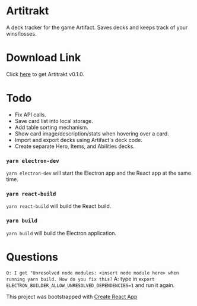# Artitrakt

A deck tracker for the game Artifact.
Saves decks and keeps track of your wins/losses.

# Download Link

Click [here](https://github.com/amagana8/artitrakt/releases/download/0.1.0/artitrakt.app.zip) to get Artitrakt v0.1.0.

# Todo
* Fix API calls.
* Save card list into local storage.
* Add table sorting mechanism.
* Show card image/description/stats when hovering over a card.
* Import and export decks using Artifact's deck code.
* Create separate Hero, Items, and Abilities decks.

### `yarn electron-dev`

```yarn electron-dev``` will start the Electron app and the React app at the same time.

### `yarn react-build`

```yarn react-build``` will build the React build.

### `yarn build`

```yarn build``` will build the Electron application.

# Questions

```Q: I get "Unresolved node modules: <insert node module here> when running yarn build. How do you fix this?```
A: type in ```export ELECTRON_BUILDER_ALLOW_UNRESOLVED_DEPENDENCIES=1``` and run it again.


This project was bootstrapped with [Create React App](https://github.com/facebook/create-react-app)
